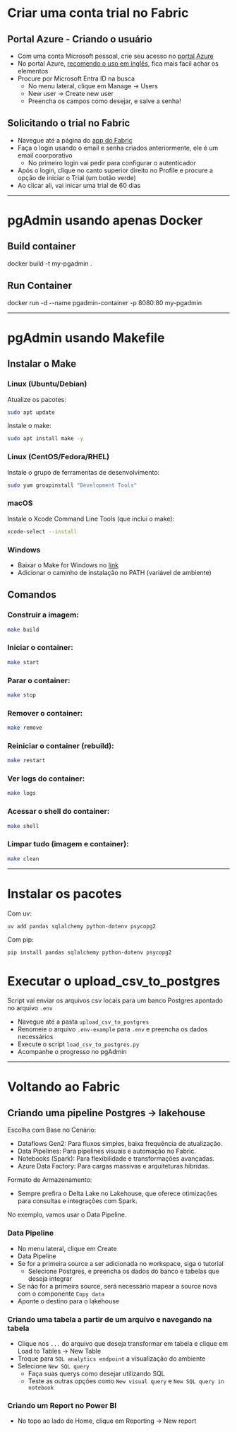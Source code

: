 # Criar uma conta trial no Fabric

## Portal Azure - Criando o usuário
- Com uma conta Microsoft pessoal, crie seu acesso no [portal Azure](https://portal.azure.com/#home)
- No portal Azure, [recomendo o uso em inglês](https://portal.azure.com/#settings), fica mais facil achar os elementos
- Procure por Microsoft Entra ID na busca
    - No menu lateral, clique em Manage -> Users
    - New user -> Create new user
    - Preencha os campos como desejar, e salve a senha!

## Solicitando o trial no Fabric
- Navegue até a página do [app do Fabric](https://app.fabric.microsoft.com/?pbi_source=learn-get-started-fabric-trial)
- Faça o login usando o email e senha criados anteriormente, ele é um email coorporativo
    - No primeiro login vai pedir para configurar o autenticador
- Após o login, clique no canto superior direito no Profile e procure a opção de iniciar o Trial (um botão verde)
- Ao clicar ali, vai inicar uma trial de 60 dias

---

# pgAdmin usando apenas Docker

## Build container
docker build -t my-pgadmin .

## Run Container
docker run -d --name pgadmin-container -p 8080:80 my-pgadmin

---
# pgAdmin usando Makefile

## Instalar o Make
### Linux (Ubuntu/Debian)
Atualize os pacotes:
```bash
sudo apt update
```

Instale o make:
```bash
sudo apt install make -y
```

### Linux (CentOS/Fedora/RHEL)
Instale o grupo de ferramentas de desenvolvimento:
```bash
sudo yum groupinstall "Development Tools"
```

### macOS
Instale o Xcode Command Line Tools (que inclui o make):
```bash
xcode-select --install
```

### Windows
- Baixar o Make for Windows no [link](https://gnuwin32.sourceforge.net/packages/make.htm)
- Adicionar o caminho de instalação no PATH (variável de ambiente)

## Comandos
### Construir a imagem:
```bash
make build
```

### Iniciar o container:
```bash
make start
```

### Parar o container:
```bash
make stop
```

### Remover o container:
```bash
make remove
```

### Reiniciar o container (rebuild):
```bash
make restart
```

### Ver logs do container:
```bash
make logs
```

### Acessar o shell do container:
```bash
make shell
```

### Limpar tudo (imagem e container):
```bash
make clean
```

---
# Instalar os pacotes

Com uv:
```bash
uv add pandas sqlalchemy python-dotenv psycopg2
```

Com pip:
```bash
pip install pandas sqlalchemy python-dotenv psycopg2
```

# Executar o upload_csv_to_postgres

Script vai enviar os arquivos csv locais para um banco Postgres apontado no arquivo `.env`
- Navegue até a pasta `upload_csv_to_postgres`
- Renomeie o arquivo `.env-example` para `.env` e preencha os dados necessários
- Execute o script `load_csv_to_postgres.py`
- Acompanhe o progresso no pgAdmin

---

# Voltando ao Fabric

## Criando uma pipeline Postgres -> lakehouse
Escolha com Base no Cenário:

- Dataflows Gen2: Para fluxos simples, baixa frequência de atualização.
- Data Pipelines: Para pipelines visuais e automação no Fabric.
- Notebooks (Spark): Para flexibilidade e transformações avançadas.
- Azure Data Factory: Para cargas massivas e arquiteturas híbridas.

Formato de Armazenamento:
- Sempre prefira o Delta Lake no Lakehouse, que oferece otimizações para consultas e integrações com Spark.

No exemplo, vamos usar o Data Pipeline.

### Data Pipeline
- No menu lateral, clique em Create
- Data Pipeline
- Se for a primeira source a ser adicionada no workspace, siga o tutorial
    - Selecione Postgres, e preencha os dados do banco e tabelas que deseja integrar
- Se não for a primeira source, será necessário mapear a source nova com o componente `Copy data`
- Aponte o destino para o lakehouse

### Criando uma tabela a partir de um arquivo e navegando na tabela
- Clique nos `...` do arquivo que deseja transformar em tabela e clique em Load to Tables -> New Table
- Troque para `SQL analytics endpoint` a visualização do ambiente
- Selecione `New SQL query`
    - Faça suas querys como desejar utilizando SQL
    - Teste as outras opções como `New visual query` e `New SQL query in notebook`

### Criando um Report no Power BI
- No topo ao lado de Home, clique em Reporting -> New report

